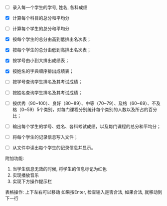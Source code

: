 - [ ] 录入每一个学生的学号, 姓名, 各科成绩
- [x] 计算每个科目的总分和平均分
- [ ] 计算每个学生的总分和平均分
- [x] 按每个学生的总分由高到低排出名次表；
- [x] 按每个学生的总分由低到高排出名次表；
- [x] 按学号由小到大排出成绩表；
- [x] 按姓名的字典顺序排出成绩表；
- [ ] 按学号查询学生排名及其考试成绩；
- [ ] 按姓名查询学生排名及其考试成绩；
- [ ] 按优秀（90~100）、良好（80~89）、中等（70~79）、及格（60~69）、不及格（0~59）5个类别，对每门课程分别统计每个类别的人数以及所占的百分比；
- [ ] 输出每个学生的学号、姓名、各科考试成绩，以及每门课程的总分和平均分；
- [ ] 将每个学生的记录信息写入文件；
- [ ] 从文件中读出每个学生的记录信息并显示。


附加功能:
1. 当学生信息无效的时候, 将学生的信息标记为红色
2. 实现播放音乐
3. 实现下方操作提示栏


表格操作:
上下左右可以移动
如果按Enter, 检查输入是否合法, 如果合法, 就移动到下一行